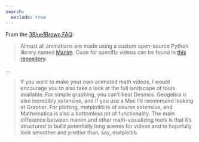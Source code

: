 ```yaml
---
search:
  exclude: true
---
```


<script src="../assets/restricted.js"></script>

From the [3Blue1Brown FAQ](https://www.3blue1brown.com/faq):

> Almost all animations are made using a custom open-source Python library named [Manim](https://github.com/3b1b/manim). Code for specific videos can be found in [this repository](https://github.com/3b1b/videos).

...

> If you want to make your own animated math videos, I would encourage you to also take a look at the full landscape of tools available. For simple graphing, you can’t beat Desmos. Geogebra is also incredibly extensive, and if you use a Mac I’d recommend looking at Grapher. For plotting, matplotlib is of course extensive, and Mathematica is also a bottomless pit of functionality. The main difference between manim and other math-visualizing tools is that it’s structured to build potentially long scenes for videos and to hopefully look smoother and prettier than, say, matplotlib.
